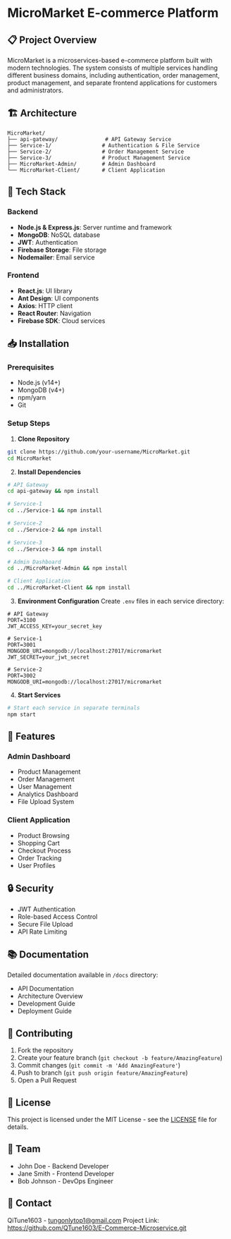 # MicroMarket E-commerce Platform

## 📋 Project Overview
MicroMarket is a microservices-based e-commerce platform built with modern technologies. The system consists of multiple services handling different business domains, including authentication, order management, product management, and separate frontend applications for customers and administrators.

## 🏗️ Architecture
```
MicroMarket/
├── api-gateway/               # API Gateway Service
├── Service-1/                # Authentication & File Service
├── Service-2/                # Order Management Service
├── Service-3/                # Product Management Service
├── MicroMarket-Admin/        # Admin Dashboard
└── MicroMarket-Client/       # Client Application
```

## 🚀 Tech Stack

### Backend
- **Node.js & Express.js**: Server runtime and framework
- **MongoDB**: NoSQL database
- **JWT**: Authentication
- **Firebase Storage**: File storage
- **Nodemailer**: Email service

### Frontend
- **React.js**: UI library
- **Ant Design**: UI components
- **Axios**: HTTP client
- **React Router**: Navigation
- **Firebase SDK**: Cloud services

## 📥 Installation

### Prerequisites
- Node.js (v14+)
- MongoDB (v4+)
- npm/yarn
- Git

### Setup Steps

1. **Clone Repository**
```bash
git clone https://github.com/your-username/MicroMarket.git
cd MicroMarket
```

2. **Install Dependencies**
```bash
# API Gateway
cd api-gateway && npm install

# Service-1
cd ../Service-1 && npm install

# Service-2
cd ../Service-2 && npm install

# Service-3
cd ../Service-3 && npm install

# Admin Dashboard
cd ../MicroMarket-Admin && npm install

# Client Application
cd ../MicroMarket-Client && npm install
```

3. **Environment Configuration**
Create `.env` files in each service directory:

```env
# API Gateway
PORT=3100
JWT_ACCESS_KEY=your_secret_key

# Service-1
PORT=3001
MONGODB_URI=mongodb://localhost:27017/micromarket
JWT_SECRET=your_jwt_secret

# Service-2
PORT=3002
MONGODB_URI=mongodb://localhost:27017/micromarket
```

4. **Start Services**
```bash
# Start each service in separate terminals
npm start
```

## 🎯 Features

### Admin Dashboard
- Product Management
- Order Management
- User Management
- Analytics Dashboard
- File Upload System

### Client Application
- Product Browsing
- Shopping Cart
- Checkout Process
- Order Tracking
- User Profiles

## 🔒 Security
- JWT Authentication
- Role-based Access Control
- Secure File Upload
- API Rate Limiting

## 📚 Documentation
Detailed documentation available in `/docs` directory:
- API Documentation
- Architecture Overview
- Development Guide
- Deployment Guide

## 🤝 Contributing
1. Fork the repository
2. Create your feature branch (`git checkout -b feature/AmazingFeature`)
3. Commit changes (`git commit -m 'Add AmazingFeature'`)
4. Push to branch (`git push origin feature/AmazingFeature`)
5. Open a Pull Request

## 📄 License
This project is licensed under the MIT License - see the [LICENSE](LICENSE) file for details.

## 👥 Team
- John Doe - Backend Developer
- Jane Smith - Frontend Developer
- Bob Johnson - DevOps Engineer

## 📧 Contact
QiTune1603 - tungonlytop1@gmail.com
Project Link: https://github.com/QTune1603/E-Commerce-Microservice.git